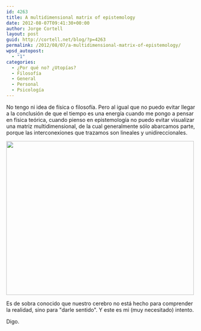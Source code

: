 ```yaml
---
id: 4263
title: A multidimensional matrix of epistemology
date: 2012-08-07T09:41:30+00:00
author: Jorge Cortell
layout: post
guid: http://cortell.net/blog/?p=4263
permalink: /2012/08/07/a-multidimensional-matrix-of-epistemology/
wpsd_autopost:
  - "1"
categories:
  - ¿Por qué no? ¿Utopías?
  - Filosofí­a
  - General
  - Personal
  - Psicología
---
```

No tengo ni idea de física o filosofía. Pero al igual que no puedo evitar llegar a la conclusión de que el tiempo es una energía cuando me pongo a pensar en física teórica, cuando pienso en epistemología no puedo evitar visualizar una matriz multidimensional, de la cual generalmente sólo abarcamos parte, porque las interconexiones que trazamos son lineales y unidireccionales.

<img class="aligncenter" title="diagram" src="http://24.media.tumblr.com/tumblr_m8e0740RPR1rtv1ebo1_500.jpg" alt="" width="500" height="410" />

Es de sobra conocido que nuestro cerebro no está hecho para comprender la realidad, sino para "darle sentido". Y este es mi (muy necesitado) intento.

Digo.